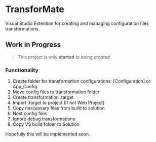 # TransforMate

Visual Studio Extention for creating and managing configuration files transformations.

## Work in Progress

> This project is only **started** to being _created_

### Functionality

1. Create folder for transformation configurations: 
   [Configuration] or App_Config
2. Move config files to transformation folder
3. Create transformation .target
4. Import .target to project (If not Web Project)
5. Copy nescessary files from build to solution
6. Nest config files
7. Ignore debug transformations
8. Copy VS build folder to Solution


Hopefully this will be implemented soon.